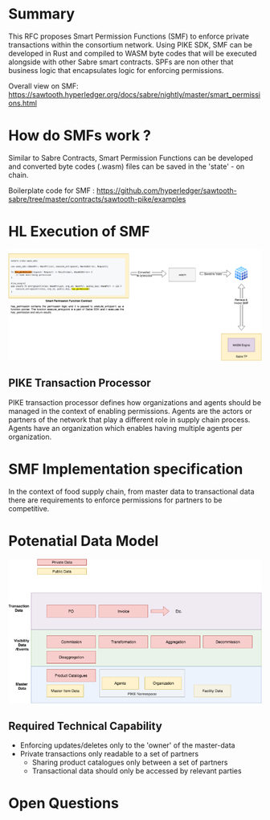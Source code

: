 # Summary 
This RFC proposes Smart Permission Functions (SMF) to enforce private transactions within the consortium network. Using PIKE SDK, SMF can be developed in Rust and compiled to WASM byte codes that will be executed alongside with other Sabre smart contracts.
SPFs are non other that business logic that encapsulates logic for enforcing permissions.

Overall view on SMF: https://sawtooth.hyperledger.org/docs/sabre/nightly/master/smart_permissions.html

# How do SMFs work ?
Similar to Sabre Contracts, Smart Permission Functions can be developed and converted byte codes (.wasm) files can be saved in the 'state' - on chain. 

Boilerplate code for SMF : https://github.com/hyperledger/sawtooth-sabre/tree/master/contracts/sawtooth-pike/examples

# HL Execution of SMF
![Alt text](https://github.com/JMIsham/sawtooth-sabre-smartcontract/blob/master/SMF%20Execution.png)

## PIKE Transaction Processor
PIKE transaction processor defines how organizations and agents should be managed in the context of enabling permissions.
Agents are the actors or partners of the network that play a different role in supply chain process.
Agents have an organization which enables having multiple agents per organization. 

# SMF Implementation specification
In the context of food supply chain, from master data to transactional data there are requirements to enforce permissions for partners to be competitive. 

# Potenatial Data Model
![Alt text](https://github.com/JMIsham/sawtooth-sabre-smartcontract/blob/master/Rzr%20Bck%20-%20Data%20Model.png)

## Required Technical Capability
* Enforcing updates/deletes only to the 'owner' of the master-data
* Private transactions only readable to a set of partners
    * Sharing product catalogues only between a set of partners
    * Transactional data should only be accessed by relevant parties


# Open Questions 
